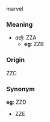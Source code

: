 marvel
### Meaning
+ _adj_: ZZA
    + __eg__: ZZB

### Origin

ZZC

### Synonym

__eg__: ZZD

+ ZZE


